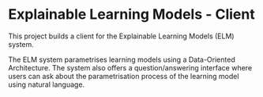 # Explainable Learning Models - Client

This project builds a client for the Explainable Learning Models (ELM) system.

The ELM system parametrises learning models using a Data-Oriented Architecture. The system also offers a question/answering interface where users can ask about the parametrisation process 
of the learning model using natural language.
